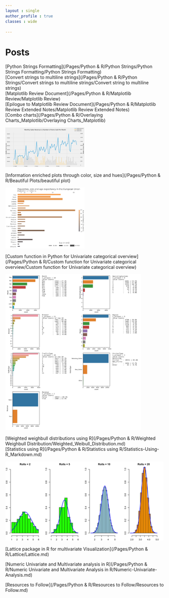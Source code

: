 ```yaml
---
layout : single
author_profile : true
classes : wide

---
```

# Posts  
[Python Strings Formatting](/Pages/Python & R/Python Strings/Python Strings Formatting/Python Strings Formatting)  
[Convert strings to multiline strings](/Pages/Python & R/Python Strings/Convert strings to multiline strings/Convert string to multiline strings)  
[Matplotlib Review Document](/Pages/Python & R/Matplotlib Review/Matplotlib Review)  
[Epilogue to Matplotlib Review Document](/Pages/Python & R/Matplotlib Review Extended Notes/Matplotlib Review Extended Notes)  
[Combo charts](/Pages/Python & R/Overlaying Charts_Matplotlib/Overlaying Charts_Matplotlib)  

<img src="/Pages/Python & R/Overlaying Charts_Matplotlib/output_34_0.png" alt="drawing" width="250"/>  

[Information enriched plots through color, size and hues](/Pages/Python & R/Beautiful Plots/beautiful plot)  

<img src="/Pages/Python & R/Beautiful Plots/beautiful plot_0.png" alt="drawing" width="250"/>  

[Custom function in Python for Univariate categorical overview](/Pages/Python & R/Custom function for Univariate categorical overview/Custom function for Univariate categorical overview)  

<img src="/Pages/Python & R/Custom function for Univariate categorical overview/online_shopper_purchasing_intention_dataset.png" alt="drawing" width="430"/>

[Weighted weighbull distributions using R](/Pages/Python & R/Weighted Weighbull Distribution/Weighted_Weibull_Distribution.md)  
[Statistics using R](/Pages/Python & R/Statistics using R/Statistics-Using-R_Markdown.md)  

<img src="/Pages/Python & R/Statistics using R/Statistics-Using-R_Markdown_files/figure-markdown_github/CLT.png" alt="drawing" width="500"/>

[Lattice package in R for multivariate Visualization](/Pages/Python & R/Lattice/Lattice.md)  

[Numeric Univariate and Multivariate analysis in R](/Pages/Python & R/Numeric Univariate and Multivariate Analysis in R/Numeric-Univariate-Analysis.md)  
  
[Resources to Follow](/Pages/Python & R/Resources to Follow/Resources to Follow.md)
